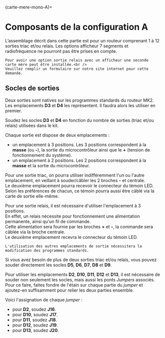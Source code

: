 (carte-mere-mono-A)=

# Composants de la configuration A

L’assemblage décrit dans cette partie est pour un routeur comprenant 1 à 12 sorties triac et/ou relais. Les options afficheur 7 segments et radiofréquence ne pourront pas être prises en compte.


```{hint}
Pour avoir une option sortie relais avec un afficheur une seconde carte mère peut être installée.<br />
Veuillez remplir un formulaire sur notre site internet pour cette demande.
```

## Socles de sorties
Deux sorties sont natives sur les programmes standards du routeur MK2.<br />
Les emplacements **D3** et **D4** les représentent. Il faudra alors les utiliser en premier.

Soudez les socles **D3** et **D4** en fonction du nombre de sorties (triac et/ou relais) utilisées dans le kit.

Chaque sortie est dispose de deux emplacements :
- un emplacement à 3 positions. Les 3 positions correspondent à la **masse** (ou **-**), la sortie du microcontrôleur ainsi que le **+** (tension de fonctionnement du système).
- un emplacement à 2 positions. Les 2 positions correspondent à la **masse** et la sortie du microcontrôleur.

Pour une sortie triac, on pourra utiliser indifféremment l'un ou l'autre emplacement, en veillant à souder/câbler les 2 broches **-** et centrale.<br />
Le deuxième emplacement pourra recevoir le connecteur du témoin LED. Selon les préférences de chacun, ce témoin pourra aussi être câblé via la carte de sortie elle-même.

Pour une sortie relais, il est nécessaire d'utiliser l'emplacement à 3 positions.<br />
En effet, un relais nécessite pour fonctionnement une alimentation permanente, ainsi qu'un fil de commande.<br />
Cette alimentation sera fournie par les broches **+**  et **-**, la commande sera câblée via la broche centrale.<br />
Le deuxième emplacement recevra le connecteur du témoin LED.

```{warning}
L'utilisation des autres emplacements de sortie nécessitera la modification des programmes standards.
```

Si vous avez besoin de plus de deux sorties triac et/ou relais, vous pouvez souder directement les socles **D5**, **D6**, **D7**, **D8** et **D9**.

Pour utiliser les emplacements **D2**, **D10**, **D11**, **D12** et **D13**, il est nécessaire de souder non seulement les socles, mais aussi les ponts *Jumpers* associés.<br />
Pour ce faire, faites fondre de l'étain sur chaque partie du *jumper* et ajoutez-en suffisamment pour relier les deux parties ensemble.

Voici l'assignation de chaque *jumper* :
- pour **D2**, soudez **J16**.
- pour **D10**, soudez **J17**.
- pour **D11**, soudez **J18**.
- pour **D12**, soudez **J19**.
- pour **D13**, soudez **J20**.